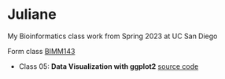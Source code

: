 # Juliane
My Bioinformatics class work from Spring 2023 at UC San Diego

Form class [BIMM143](https://bioboot.github.io/bimm143_S23/)

- Class 05: **Data Visualization with ggplot2** [source code](https://github.com/jfkwong/bimm143/blob/main/Class%205/Class05.qmd)
